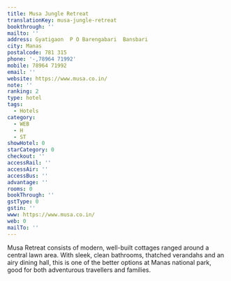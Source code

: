 ```yaml
---
title: Musa Jungle Retreat
translationKey: musa-jungle-retreat
bookthrough: ''
mailto: ''
address: Gyatigaon  P O Barengabari  Bansbari
city: Manas
postalcode: 781 315
phone: '-,78964 71992'
mobile: 78964 71992
email: ''
website: https://www.musa.co.in/
note: ''
ranking: 2
type: hotel
tags:
  - Hotels
category:
  - WEB
  - H
  - ST
showHotel: 0
starCategory: 0
checkout: ''
accessRail: ''
accessAir: ''
accessBus: ''
advantage: ''
rooms: 0
bookThrough: ''
gstType: 0
gstin: ''
www: https://www.musa.co.in/
web: 0
mailTo: ''
---
```



















Musa Retreat consists of modern, well-built cottages ranged around a central lawn area. With sleek, clean bathrooms, thatched verandahs and an airy dining hall, this is one of the better options at Manas national park, good for both adventurous travellers and families.